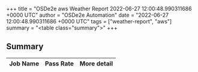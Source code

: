 +++
title = "OSDe2e aws Weather Report 2022-06-27 12:00:48.990311686 +0000 UTC"
author = "OSDe2e Automation"
date = "2022-06-27 12:00:48.990311686 +0000 UTC"
tags = ["weather-report", "aws"]
summary = "<table class=\"summary\"></table>"
+++
## Summary

| Job Name | Pass Rate | More detail |
|----------|-----------|-------------|




